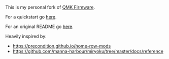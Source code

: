This is my personal fork of [QMK Firmware](https://github.com/qmk/qmk_firmware).

For a quickstart go [here](../quickstart.md).

For an original README go [here](../readme.md).

Heavily inspired by:
* https://precondition.github.io/home-row-mods
* https://github.com/manna-harbour/miryoku/tree/master/docs/reference
